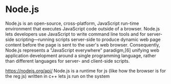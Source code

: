 # Node.js

Node.js is an open-source, cross-platform, JavaScript run-time environment that executes JavaScript code outside of a browser. Node.js lets developers use JavaScript to write command line tools and for server-side scripting—running scripts server-side to produce dynamic web page content before the page is sent to the user's web browser. Consequently, Node.js represents a "JavaScript everywhere" paradigm,[6] unifying web application development around a single programming language, rather than different languages for server- and client-side scripts.

https://nodejs.org/api/
Node.js is a runtime for js (like how the browser is for the reg js) written in c++ lets js run on the system
